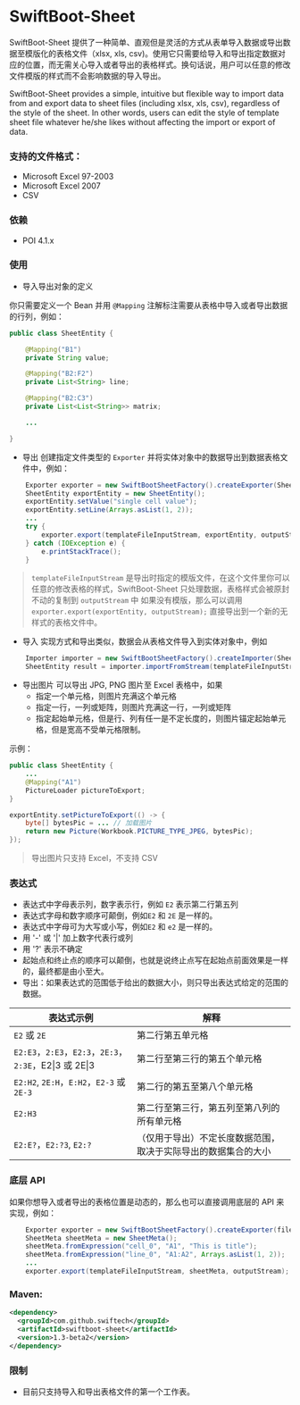 # SwiftBoot-Sheet

SwiftBoot-Sheet
提供了一种简单、直观但是灵活的方式从表单导入数据或导出数据至模版化的表格文件（xlsx, xls, csv)。使用它只需要给导入和导出指定数据对应的位置，而无需关心导入或者导出的表格样式。换句话说，用户可以任意的修改文件模版的样式而不会影响数据的导入导出。

SwiftBoot-Sheet provides a simple, intuitive but flexible way to import data from and export data to sheet files (including xlsx, xls, csv), regardless of the style of the sheet. In other words, users can edit the style of template sheet file whatever he/she likes without affecting the import or export of data.

### 支持的文件格式：

* Microsoft Excel 97-2003
* Microsoft Excel 2007
* CSV

### 依赖

* POI 4.1.x


### 使用

* 导入导出对象的定义

你只需要定义一个 Bean 并用 `@Mapping` 注解标注需要从表格中导入或者导出数据的行列，例如：

```java
public class SheetEntity {

    @Mapping("B1")
    private String value;

    @Mapping("B2:F2")
    private List<String> line;

    @Mapping("B2:C3")
    private List<List<String>> matrix;

    ...

}
```

* 导出
  创建指定文件类型的 `Exporter` 并将实体对象中的数据导出到数据表格文件中，例如：

```java
    Exporter exporter = new SwiftBootSheetFactory().createExporter(SheetFileType.TYPE_XLSX);
    SheetEntity exportEntity = new SheetEntity();
    exportEntity.setValue("single cell value");
    exportEntity.setLine(Arrays.asList(1, 2));
    ...
    try {
        exporter.export(templateFileInputStream, exportEntity, outputStream);
    } catch (IOException e) {
        e.printStackTrace();
    }
```
> `templateFileInputStream` 是导出时指定的模版文件，在这个文件里你可以任意的修改表格的样式，SwiftBoot-Sheet 只处理数据，表格样式会被原封不动的复制到 `outputStream` 中
> 如果没有模版，那么可以调用 `exporter.export(exportEntity, outputStream);` 直接导出到一个新的无样式的表格文件中。

* 导入
  实现方式和导出类似，数据会从表格文件导入到实体对象中，例如

```java
    Importer importer = new SwiftBootSheetFactory().createImporter(SheetFileType.TYPE_XLSX);
    SheetEntity result = importer.importFromStream(templateFileInputStream, SheetEntity.class, outputStream);

```

* 导出图片
  可以导出 JPG, PNG 图片至 Excel 表格中，如果
  * 指定一个单元格，则图片充满这个单元格
  * 指定一行，一列或矩阵，则图片充满这一行，一列或矩阵
  * 指定起始单元格，但是行、列有任一是不定长度的，则图片锚定起始单元格，但是宽高不受单元格限制。

示例：

```java
public class SheetEntity {
    ...
    @Mapping("A1")
    PictureLoader pictureToExport;
}
```

```java
exportEntity.setPictureToExport(() -> {
    byte[] bytesPic = ... // 加载图片
    return new Picture(Workbook.PICTURE_TYPE_JPEG, bytesPic);
});
```

> 导出图片只支持 Excel，不支持 CSV


### 表达式
* 表达式中字母表示列，数字表示行，例如 `E2` 表示第二行第五列
* 表达式字母和数字顺序可颠倒，例如`E2` 和 `2E` 是一样的。
* 表达式中字母可为大写或小写，例如`E2` 和 `e2` 是一样的。
* 用 '-' 或 '|' 加上数字代表行或列
* 用 '?' 表示不确定
* 起始点和终止点的顺序可以颠倒，也就是说终止点写在起始点前面效果是一样的，最终都是由小至大。
* 导出：如果表达式的范围低于给出的数据大小，则只导出表达式给定的范围的数据。

| 表达式示例                                                      | 解释                                       |
| --------------------------------------------------------------- | ------------------------------------------ |
| `E2` 或 `2E`                                                    | 第二行第五单元格                           |
| `E2:E3`，`2:E3`，`E2:3`，`2E:3`，`2:3E`，E2&#124;3 或 2E&#124;3 | 第二行至第三行的第五个单元格               |
| `E2:H2`, `2E:H`，`E:H2`，`E2-3` 或 `2E-3`                                | 第二行的第五至第八个单元格                 |
| `E2:H3`                                                         | 第二行至第三行，第五列至第八列的所有单元格 |
| `E2:E?`，`E2:?3`, `E2:?`                                      | （仅用于导出）不定长度数据范围，取决于实际导出的数据集合的大小                                           |


### 底层 API

如果你想导入或者导出的表格位置是动态的，那么也可以直接调用底层的 API 来实现，例如：

```java
    Exporter exporter = new SwiftBootSheetFactory().createExporter(fileType);
    SheetMeta sheetMeta = new SheetMeta();
    sheetMeta.fromExpression("cell_0", "A1", "This is title");
    sheetMeta.fromExpression("line_0", "A1:A2", Arrays.asList(1, 2));
    ...
    exporter.export(templateFileInputStream, sheetMeta, outputStream);
```


### Maven:

  ```xml
  <dependency>
    <groupId>com.github.swiftech</groupId>
    <artifactId>swiftboot-sheet</artifactId>
    <version>1.3-beta2</version>
  </dependency>
  ```


### 限制

* 目前只支持导入和导出表格文件的第一个工作表。
